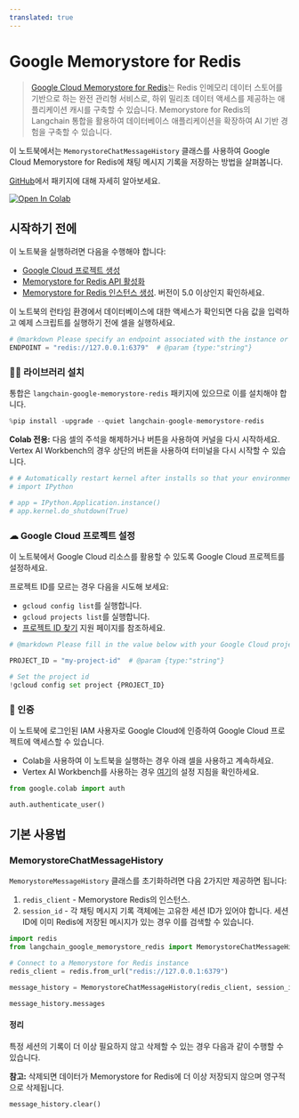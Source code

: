 ```yaml
---
translated: true
---
```


# Google Memorystore for Redis

> [Google Cloud Memorystore for Redis](https://cloud.google.com/memorystore/docs/redis/memorystore-for-redis-overview)는 Redis 인메모리 데이터 스토어를 기반으로 하는 완전 관리형 서비스로, 하위 밀리초 데이터 액세스를 제공하는 애플리케이션 캐시를 구축할 수 있습니다. Memorystore for Redis의 Langchain 통합을 활용하여 데이터베이스 애플리케이션을 확장하여 AI 기반 경험을 구축할 수 있습니다.

이 노트북에서는 `MemorystoreChatMessageHistory` 클래스를 사용하여 Google Cloud Memorystore for Redis에 채팅 메시지 기록을 저장하는 방법을 살펴봅니다.

[GitHub](https://github.com/googleapis/langchain-google-memorystore-redis-python/)에서 패키지에 대해 자세히 알아보세요.

[![Open In Colab](https://colab.research.google.com/assets/colab-badge.svg)](https://colab.research.google.com/github/googleapis/langchain-google-memorystore-redis-python/blob/main/docs/chat_message_history.ipynb)

## 시작하기 전에

이 노트북을 실행하려면 다음을 수행해야 합니다:

* [Google Cloud 프로젝트 생성](https://developers.google.com/workspace/guides/create-project)
* [Memorystore for Redis API 활성화](https://console.cloud.google.com/flows/enableapi?apiid=redis.googleapis.com)
* [Memorystore for Redis 인스턴스 생성](https://cloud.google.com/memorystore/docs/redis/create-instance-console). 버전이 5.0 이상인지 확인하세요.

이 노트북의 런타임 환경에서 데이터베이스에 대한 액세스가 확인되면 다음 값을 입력하고 예제 스크립트를 실행하기 전에 셀을 실행하세요.

```python
# @markdown Please specify an endpoint associated with the instance or demo purpose.
ENDPOINT = "redis://127.0.0.1:6379"  # @param {type:"string"}
```

### 🦜🔗 라이브러리 설치

통합은 `langchain-google-memorystore-redis` 패키지에 있으므로 이를 설치해야 합니다.

```python
%pip install -upgrade --quiet langchain-google-memorystore-redis
```

**Colab 전용:** 다음 셀의 주석을 해제하거나 버튼을 사용하여 커널을 다시 시작하세요. Vertex AI Workbench의 경우 상단의 버튼을 사용하여 터미널을 다시 시작할 수 있습니다.

```python
# # Automatically restart kernel after installs so that your environment can access the new packages
# import IPython

# app = IPython.Application.instance()
# app.kernel.do_shutdown(True)
```

### ☁ Google Cloud 프로젝트 설정

이 노트북에서 Google Cloud 리소스를 활용할 수 있도록 Google Cloud 프로젝트를 설정하세요.

프로젝트 ID를 모르는 경우 다음을 시도해 보세요:

* `gcloud config list`를 실행합니다.
* `gcloud projects list`를 실행합니다.
* [프로젝트 ID 찾기](https://support.google.com/googleapi/answer/7014113) 지원 페이지를 참조하세요.

```python
# @markdown Please fill in the value below with your Google Cloud project ID and then run the cell.

PROJECT_ID = "my-project-id"  # @param {type:"string"}

# Set the project id
!gcloud config set project {PROJECT_ID}
```

### 🔐 인증

이 노트북에 로그인된 IAM 사용자로 Google Cloud에 인증하여 Google Cloud 프로젝트에 액세스할 수 있습니다.

* Colab을 사용하여 이 노트북을 실행하는 경우 아래 셀을 사용하고 계속하세요.
* Vertex AI Workbench를 사용하는 경우 [여기](https://github.com/GoogleCloudPlatform/generative-ai/tree/main/setup-env)의 설정 지침을 확인하세요.

```python
from google.colab import auth

auth.authenticate_user()
```

## 기본 사용법

### MemorystoreChatMessageHistory

`MemorystoreMessageHistory` 클래스를 초기화하려면 다음 2가지만 제공하면 됩니다:

1. `redis_client` - Memorystore Redis의 인스턴스.
1. `session_id` - 각 채팅 메시지 기록 객체에는 고유한 세션 ID가 있어야 합니다. 세션 ID에 이미 Redis에 저장된 메시지가 있는 경우 이를 검색할 수 있습니다.

```python
import redis
from langchain_google_memorystore_redis import MemorystoreChatMessageHistory

# Connect to a Memorystore for Redis instance
redis_client = redis.from_url("redis://127.0.0.1:6379")

message_history = MemorystoreChatMessageHistory(redis_client, session_id="session1")
```

```python
message_history.messages
```

#### 정리

특정 세션의 기록이 더 이상 필요하지 않고 삭제할 수 있는 경우 다음과 같이 수행할 수 있습니다.

**참고:** 삭제되면 데이터가 Memorystore for Redis에 더 이상 저장되지 않으며 영구적으로 삭제됩니다.

```python
message_history.clear()
```
